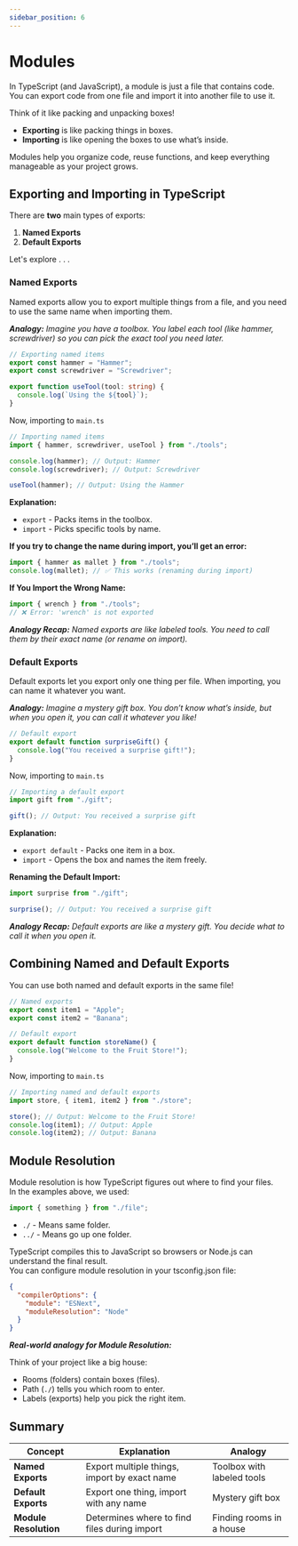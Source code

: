 ```yaml
---
sidebar_position: 6
---
```


# Modules  
In TypeScript (and JavaScript), a module is just a file that contains code. You can export code from one file and import it into another file to use it.

Think of it like packing and unpacking boxes!
- **Exporting** is like packing things in boxes.
- **Importing** is like opening the boxes to use what’s inside.  

Modules help you organize code, reuse functions, and keep everything manageable as your project grows.  


## Exporting and Importing in TypeScript 

There are **two** main types of exports:  
1. **Named Exports**
2. **Default Exports**  

Let's explore  . . . 

### Named Exports  
Named exports allow you to export multiple things from a file, and you need to use the same name when importing them.  

***Analogy:** Imagine you have a toolbox. You label each tool (like hammer, screwdriver) so you can pick the exact tool you need later.*
```ts title="File: tools.ts" 
// Exporting named items
export const hammer = "Hammer";
export const screwdriver = "Screwdriver";

export function useTool(tool: string) {
  console.log(`Using the ${tool}`);
}
```
Now, importing to `main.ts`
```ts title="File: main.ts" 
// Importing named items
import { hammer, screwdriver, useTool } from "./tools";

console.log(hammer); // Output: Hammer
console.log(screwdriver); // Output: Screwdriver

useTool(hammer); // Output: Using the Hammer
```
**Explanation:**  
- `export` - Packs items in the toolbox.
- `import` - Picks specific tools by name.  

**If you try to change the name during import, you’ll get an error:**
```ts title="TypeScript"
import { hammer as mallet } from "./tools";
console.log(mallet); // ✅ This works (renaming during import)
```
**If You Import the Wrong Name:**
```ts title="TypeScript"
import { wrench } from "./tools"; 
// ❌ Error: 'wrench' is not exported
```
***Analogy Recap:** Named exports are like labeled tools. You need to call them by their exact name (or rename on import).*

### Default Exports  
Default exports let you export only one thing per file. When importing, you can name it whatever you want.  

***Analogy:** Imagine a mystery gift box. You don’t know what’s inside, but when you open it, you can call it whatever you like!*

```ts title="File: gift.ts" 
// Default export
export default function surpriseGift() {
  console.log("You received a surprise gift!");
}
```
Now, importing to `main.ts`
```ts title="File: main.ts" 
// Importing a default export
import gift from "./gift";

gift(); // Output: You received a surprise gift
```
**Explanation:**  
- `export default` - Packs one item in a box.
- `import` - Opens the box and names the item freely.  

**Renaming the Default Import:**
```ts title="TypeScript"
import surprise from "./gift";

surprise(); // Output: You received a surprise gift
```
***Analogy Recap:** Default exports are like a mystery gift. You decide what to call it when you open it.*

## Combining Named and Default Exports
You can use both named and default exports in the same file!

```ts title="File: store.ts" 
// Named exports
export const item1 = "Apple";
export const item2 = "Banana";

// Default export
export default function storeName() {
  console.log("Welcome to the Fruit Store!");
}
```
Now, importing to `main.ts`
```ts title="File: main.ts" 
// Importing named and default exports
import store, { item1, item2 } from "./store";

store(); // Output: Welcome to the Fruit Store!
console.log(item1); // Output: Apple
console.log(item2); // Output: Banana
```

## Module Resolution  
Module resolution is how TypeScript figures out where to find your files.  
In the examples above, we used: 
```ts
import { something } from "./file";
```
- `./` - Means same folder.
- `../` - Means go up one folder.  

TypeScript compiles this to JavaScript so browsers or Node.js can understand the final result.  
You can configure module resolution in your tsconfig.json file:
```json title="json"
{
  "compilerOptions": {
    "module": "ESNext",
    "moduleResolution": "Node"
  }
}
```
***Real-world analogy for Module Resolution:***  

Think of your project like a big house:
- Rooms (folders) contain boxes (files).
- Path (`./`) tells you which room to enter.
- Labels (exports) help you pick the right item.

## Summary
| Concept           | Explanation                                | Analogy                      |
|------------------|--------------------------------|----------------------------|
| **Named Exports**  | Export multiple things, import by exact name | Toolbox with labeled tools  |
| **Default Exports** | Export one thing, import with any name       | Mystery gift box            |
| **Module Resolution** | Determines where to find files during import | Finding rooms in a house    |
